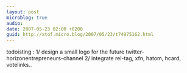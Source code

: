 ```yaml
---
layout: post
microblog: true
audio: 
date: 2007-05-23 02:00 +0200
guid: http://xtof.micro.blog/2007/05/23/t74975162.html
---
```

todoisting : 1/ design a small logo for the future twitter-horizonentrepreneurs-channel 2/ integrate rel-tag, xfn, hatom, hcard, votelinks..
